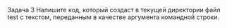 Задача 3 Напишите код, который создаст в текущей директории файл test с текстом, переданным в качестве аргумента командной строки.